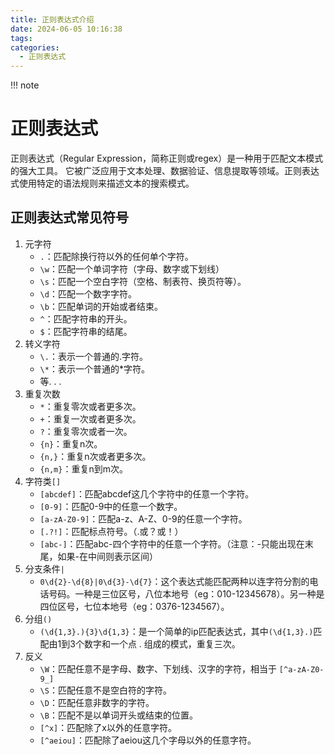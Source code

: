 ```yaml
---
title: 正则表达式介绍
date: 2024-06-05 10:16:38
tags:
categories:
  - 正则表达式
---
```


!!!   note
    <!-- toc -->


# 正则表达式

正则表达式（Regular Expression，简称正则或regex）是一种用于匹配文本模式的强大工具。
它被广泛应用于文本处理、数据验证、信息提取等领域。正则表达式使用特定的语法规则来描述文本的搜索模式。

## 正则表达式常见符号

1. 元字符
   - `.`：匹配除换行符以外的任何单个字符。
   - `\w`：匹配一个单词字符（字母、数字或下划线）
   - `\s`：匹配一个空白字符（空格、制表符、换页符等）。
   - `\d`：匹配一个数字字符。
   - `\b`：匹配单词的开始或者结束。
   - `^`：匹配字符串的开头。
   - `$`：匹配字符串的结尾。
2. 转义字符
   - `\.`：表示一个普通的.字符。
   - `\*`：表示一个普通的*字符。
   - 等. . .
3. 重复次数
   - `*`：重复零次或者更多次。
   - `+`：重复一次或者更多次。
   - `?`：重复零次或者一次。
   - `{n}`：重复n次。
   - `{n,}`：重复n次或者更多次。
   - `{n,m}`：重复n到m次。
4. 字符类`[]`
   - `[abcdef]`：匹配abcdef这几个字符中的任意一个字符。
   - `[0-9]`：匹配0-9中的任意一个数字。
   - `[a-zA-Z0-9]`：匹配a-z、A-Z、0-9的任意一个字符。
   - `[.?!]`：匹配标点符号。（.或？或！）
   - `[abc-]`：匹配abc-四个字符中的任意一个字符。（注意：-只能出现在末尾，如果-在中间则表示区间）
5. 分支条件`|`
   - `0\d{2}-\d{8}|0\d{3}-\d{7}`：这个表达式能匹配两种以连字符分割的电话号码。一种是三位区号，八位本地号（eg：010-12345678）。另一种是四位区号，七位本地号（eg：0376-1234567）。
6. 分组`()`
   - `(\d{1,3}.){3}\d{1,3}`：是一个简单的ip匹配表达式，其中`(\d{1,3}.)`匹配由1到3个数字和一个点 . 组成的模式，重复三次。
7. 反义
   - `\W`：匹配任意不是字母、数字、下划线、汉字的字符，相当于 `[^a-zA-Z0-9_]`
   - `\S`：匹配任意不是空白符的字符。
   - `\D`：匹配任意非数字的字符。
   - `\B`：匹配不是以单词开头或结束的位置。
   - `[^x]`：匹配除了x以外的任意字符。
   - `[^aeiou]`：匹配除了aeiou这几个字母以外的任意字符。